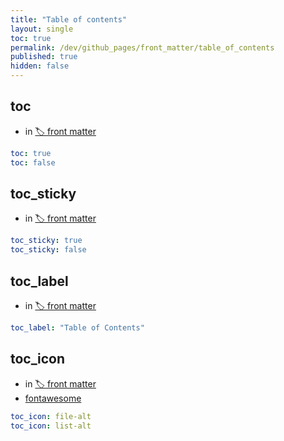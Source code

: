```yaml
---
title: "Table of contents"
layout: single
toc: true
permalink: /dev/github_pages/front_matter/table_of_contents
published: true
hidden: false
---
```


<head>
  <base target="_blank">
</head>



## toc

- in [🏷️ front matter](/dev/github_pages/front_matter/scope)

```yml
toc: true
toc: false
```



## toc_sticky

- in [🏷️ front matter](/dev/github_pages/front_matter/scope)

```yml
toc_sticky: true
toc_sticky: false
```



## toc_label

- in [🏷️ front matter](/dev/github_pages/front_matter/scope)

```yml
toc_label: "Table of Contents"
```



## toc_icon

- in [🏷️ front matter](/dev/github_pages/front_matter/scope)
- [fontawesome](https://fontawesome.com/v5.15/icons?d=listing&p=2&s=solid&m=free)

```yml
toc_icon: file-alt
toc_icon: list-alt
```
